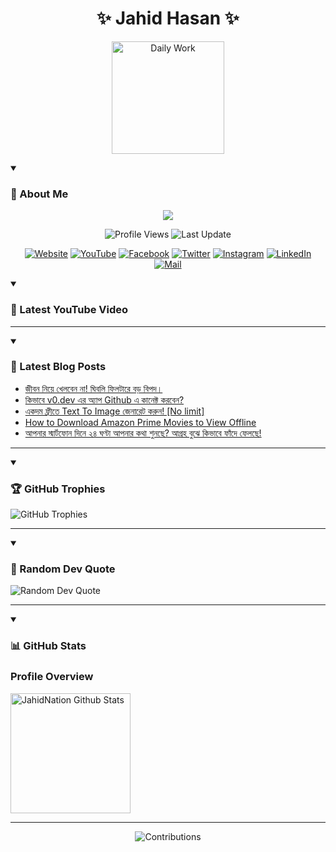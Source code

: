<h1 align="center">✨ Jahid Hasan ✨</h1>
<p align="center">
  <img alt="Daily Work" height="180px" src="https://i.imgur.com/uhZdH9C.gif" />
</p>
<details open>
 <summary><h3>🌟 About Me</h3></summary>
<p align="center">
  <img src="https://readme-typing-svg.demolab.com/?lines=Learning+is+a+lifelong+journey.;Mistakes+are+the+seeds+of+growth.;Dream+big,+achieve+bigger!;&font=Fira%20Code&center=true&width=500&height=50&color=00FF7F&vCenter=true&pause=1000&size=24" />
</p>

<p align="center">
  <img alt="Profile Views" title="Profile Views" src="https://komarev.com/ghpvc/?username=jahidnation&style=flat-square&color=brightgreen"/>
  <img alt="Last Update" title="Last Update" src="https://img.shields.io/github/last-commit/jahidnation/jahidnation?logo=github&label=LAST+UPDATE&color=blueviolet&style=flat-square"/>
</p>

<p align="center">
  <a href="https://jahid.eu.org">
    <img alt="Website" title="Website" src="https://img.shields.io/badge/Website-000000?logo=Google-Chrome&logoColor=white&style=for-the-badge"/></a>
  <a href="https://youtube.com/@jahidnation">
    <img alt="YouTube" title="YouTube Channel" src="https://img.shields.io/badge/YouTube-FF0000?logo=YouTube&logoColor=white&style=for-the-badge"/></a>
  <a href="https://facebook.com/jahidnation">
    <img alt="Facebook" title="Facebook Page" src="https://img.shields.io/badge/Facebook-4267B2?logo=Facebook&logoColor=white&style=for-the-badge"/></a>
  <a href="https://twitter.com/jahidnation">
    <img alt="Twitter" title="Twitter Profile" src="https://img.shields.io/badge/X-000000?logo=x&logoColor=white&style=for-the-badge"/></a>
  <a href="https://instagram.com/jahidnation">
    <img alt="Instagram" title="Instagram Profile" src="https://img.shields.io/badge/Instagram-E4405F?logo=Instagram&logoColor=white&style=for-the-badge"/></a>
  <a href="https://linkedin.com/in/jahidnation">
    <img alt="LinkedIn" title="LinkedIn Profile" src="https://img.shields.io/badge/LinkedIn-0A66C2?logo=LinkedIn&logoColor=white&style=for-the-badge"/></a>
  <a href="https://mail.google.com/?hl=en&tf=cm&fs=1&to=mail@jahid.eu.org">
    <img alt="Mail" title="Mail Me" src="https://img.shields.io/badge/Email-D14836?logo=Gmail&logoColor=white&style=for-the-badge"/></a>
</p>

</details>

<details open>
 <summary><h3>🎥 Latest YouTube Video</h3></summary>

<!-- BEGIN VID -->

<!-- END VID -->

---

</details>

<details open>
 <summary><h3>📝 Latest Blog Posts</h3></summary>

<!-- BLOG-POST-LIST:START -->
- [জীবন নিয়ে খেলবেন না! ঘিবলি ফিলটারে বড় বিপদ।](https://dev-blog-reader.pantheonsite.io/2025/04/29/%e0%a6%9c%e0%a7%80%e0%a6%ac%e0%a6%a8-%e0%a6%a8%e0%a6%bf%e0%a6%af%e0%a6%bc%e0%a7%87-%e0%a6%96%e0%a7%87%e0%a6%b2%e0%a6%ac%e0%a7%87%e0%a6%a8-%e0%a6%a8%e0%a6%be-%e0%a6%98%e0%a6%bf%e0%a6%ac%e0%a6%b2/)
- [কিভাবে v0.dev এর অ্যাপ Github এ কানেক্ট করবেন?](https://dev-blog-reader.pantheonsite.io/2025/04/29/%e0%a6%95%e0%a6%bf%e0%a6%ad%e0%a6%be%e0%a6%ac%e0%a7%87-v0-dev-%e0%a6%8f%e0%a6%b0-%e0%a6%85%e0%a7%8d%e0%a6%af%e0%a6%be%e0%a6%aa-github-%e0%a6%8f-%e0%a6%95%e0%a6%be%e0%a6%a8%e0%a7%87%e0%a6%95%e0%a7%8d/)
- [একদম ফ্রীতে Text To Image জেনারেট করুন! [No limit]](https://dev-blog-reader.pantheonsite.io/2025/04/29/%e0%a6%8f%e0%a6%95%e0%a6%a6%e0%a6%ae-%e0%a6%ab%e0%a7%8d%e0%a6%b0%e0%a7%80%e0%a6%a4%e0%a7%87-text-to-image-%e0%a6%9c%e0%a7%87%e0%a6%a8%e0%a6%be%e0%a6%b0%e0%a7%87%e0%a6%9f-%e0%a6%95%e0%a6%b0%e0%a7%81/)
- [How to Download Amazon Prime Movies to View Offline](https://dev-blog-reader.pantheonsite.io/2025/04/28/how-to-download-amazon-prime-movies-to-view-offline/)
- [আপনার স্মার্টফোন দিনে ২৪ ঘণ্টা আপনার কথা শুনছে? আগ্রহ বুঝে কিভাবে ফাঁদে ফেলছে!](https://dev-blog-reader.pantheonsite.io/2025/04/28/%e0%a6%86%e0%a6%aa%e0%a6%a8%e0%a6%be%e0%a6%b0-%e0%a6%b8%e0%a7%8d%e0%a6%ae%e0%a6%be%e0%a6%b0%e0%a7%8d%e0%a6%9f%e0%a6%ab%e0%a7%8b%e0%a6%a8-%e0%a6%a6%e0%a6%bf%e0%a6%a8%e0%a7%87-%e0%a7%a8%e0%a7%aa/)
<!-- BLOG-POST-LIST:END -->

---

</details>

<details open>
 <summary><h3>🏆 GitHub Trophies</h3></summary>

<img alt="GitHub Trophies" title="GitHub Trophies" src="https://github-profile-trophy.vercel.app/?username=jahidnation&column=8&theme=gruvbox&no-frame=true"/>

---

</details>

<details open>
 <summary><h3>💬 Random Dev Quote</h3></summary>

<img alt="Random Dev Quote" title="Random Dev Quote" src="https://quotes-github-readme.vercel.app/api?type=horizontal&theme=radical"/>

---

</details>

<details open> 
  <summary><h3>📊 GitHub Stats</h3></summary>

  <h3>Profile Overview</h3>
  <p>
  <img alt="JahidNation Github Stats" src="https://denvercoder1-github-readme-stats.vercel.app/api/?username=jahidnation&show_icons=true&include_all_commits=true&count_private=true&theme=react&hide_border=true&bg_color=1F222E&title_color=F85D7F&icon_color=F8D866" height="192px"/>
  </p>

---

<p align="center">
<img alt="Contributions" title="Contributions" src="https://github.com/jahidnation/jahidnation/blob/contributions/snake.svg"/>
</p>
